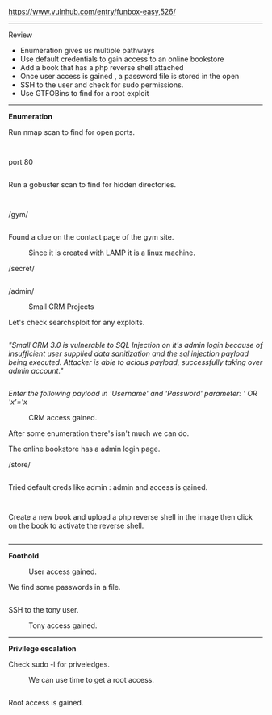 <!-- wp:paragraph -->
<p><a href="https://www.vulnhub.com/entry/funbox-easy,526/" target="_blank" rel="noreferrer noopener">https://www.vulnhub.com/entry/funbox-easy,526/</a></p>
<!-- /wp:paragraph -->

<!-- wp:separator -->
<hr class="wp-block-separator has-alpha-channel-opacity"/>
<!-- /wp:separator -->

<!-- wp:paragraph {"align":"center","backgroundColor":"vivid-purple","fontSize":"small"} -->
<p class="has-text-align-center has-vivid-purple-background-color has-background has-small-font-size">Review</p>
<!-- /wp:paragraph -->

<!-- wp:list -->
<ul><li>Enumeration gives us multiple pathways</li><li>Use default credentials to gain access to an online bookstore</li><li>Add a book that has a php reverse shell attached</li><li>Once user access is gained , a password file is stored in the open</li><li>SSH to the user and check for sudo permissions.</li><li>Use GTFOBins to find for a root exploit</li></ul>
<!-- /wp:list -->

<!-- wp:separator -->
<hr class="wp-block-separator has-alpha-channel-opacity"/>
<!-- /wp:separator -->

<!-- wp:paragraph {"align":"center","backgroundColor":"luminous-vivid-amber","fontSize":"small"} -->
<p class="has-text-align-center has-luminous-vivid-amber-background-color has-background has-small-font-size"><strong>Enumeration</strong></p>
<!-- /wp:paragraph -->

<!-- wp:paragraph -->
<p>Run nmap scan to find for open ports.</p>
<!-- /wp:paragraph -->

<!-- wp:image {"id":3935,"sizeSlug":"large","linkDestination":"none"} -->
<figure class="wp-block-image size-large"><img src="https://persecure.files.wordpress.com/2022/08/image-689.png?w=779" alt="" class="wp-image-3935"/></figure>
<!-- /wp:image -->

<!-- wp:image {"id":3936,"sizeSlug":"large","linkDestination":"none"} -->
<figure class="wp-block-image size-large"><img src="https://persecure.files.wordpress.com/2022/08/image-690.png?w=1024" alt="" class="wp-image-3936"/></figure>
<!-- /wp:image -->

<!-- wp:paragraph -->
<p>port 80</p>
<!-- /wp:paragraph -->

<!-- wp:image {"id":3938,"sizeSlug":"large","linkDestination":"none"} -->
<figure class="wp-block-image size-large"><img src="https://persecure.files.wordpress.com/2022/08/image-691.png?w=1024" alt="" class="wp-image-3938"/></figure>
<!-- /wp:image -->

<!-- wp:paragraph -->
<p>Run a gobuster scan to find for hidden directories. </p>
<!-- /wp:paragraph -->

<!-- wp:image {"id":3950,"sizeSlug":"large","linkDestination":"none"} -->
<figure class="wp-block-image size-large"><img src="https://persecure.files.wordpress.com/2022/08/image-698.png?w=1024" alt="" class="wp-image-3950"/></figure>
<!-- /wp:image -->

<!-- wp:image {"id":3943,"sizeSlug":"large","linkDestination":"none"} -->
<figure class="wp-block-image size-large"><img src="https://persecure.files.wordpress.com/2022/08/image-694.png?w=604" alt="" class="wp-image-3943"/></figure>
<!-- /wp:image -->

<!-- wp:paragraph -->
<p>/gym/</p>
<!-- /wp:paragraph -->

<!-- wp:image {"id":3945,"sizeSlug":"large","linkDestination":"none"} -->
<figure class="wp-block-image size-large"><img src="https://persecure.files.wordpress.com/2022/08/image-695.png?w=1024" alt="" class="wp-image-3945"/></figure>
<!-- /wp:image -->

<!-- wp:paragraph -->
<p>Found a clue on the contact page of the gym site.</p>
<!-- /wp:paragraph -->

<!-- wp:image {"id":3946,"sizeSlug":"large","linkDestination":"none"} -->
<figure class="wp-block-image size-large"><img src="https://persecure.files.wordpress.com/2022/08/image-696.png?w=1024" alt="" class="wp-image-3946"/><figcaption class="wp-element-caption">Since it is created with LAMP it is a linux machine.</figcaption></figure>
<!-- /wp:image -->

<!-- wp:paragraph -->
<p>/secret/</p>
<!-- /wp:paragraph -->

<!-- wp:image {"id":3948,"sizeSlug":"large","linkDestination":"none"} -->
<figure class="wp-block-image size-large"><img src="https://persecure.files.wordpress.com/2022/08/image-697.png?w=893" alt="" class="wp-image-3948"/></figure>
<!-- /wp:image -->

<!-- wp:group -->
<div class="wp-block-group"><!-- wp:paragraph -->
<p>/admin/</p>
<!-- /wp:paragraph -->

<!-- wp:image {"id":3940,"sizeSlug":"large","linkDestination":"none"} -->
<figure class="wp-block-image size-large"><img src="https://persecure.files.wordpress.com/2022/08/image-692.png?w=1024" alt="" class="wp-image-3940"/><figcaption class="wp-element-caption">Small CRM Projects</figcaption></figure>
<!-- /wp:image -->

<!-- wp:paragraph -->
<p>Let's check searchsploit for any exploits.</p>
<!-- /wp:paragraph -->

<!-- wp:image {"id":3951,"sizeSlug":"large","linkDestination":"none"} -->
<figure class="wp-block-image size-large"><img src="https://persecure.files.wordpress.com/2022/08/image-699.png?w=687" alt="" class="wp-image-3951"/></figure>
<!-- /wp:image --></div>
<!-- /wp:group -->

<!-- wp:paragraph -->
<p><em>"Small CRM 3.0 is vulnerable to SQL Injection on it's admin login because of insufficient user supplied data sanitization and the sql injection payload being executed. Attacker is able to acious payload, successfully taking over admin account."</em></p>
<!-- /wp:paragraph -->

<!-- wp:image {"id":3953,"sizeSlug":"large","linkDestination":"none"} -->
<figure class="wp-block-image size-large"><img src="https://persecure.files.wordpress.com/2022/08/image-700.png?w=1024" alt="" class="wp-image-3953"/></figure>
<!-- /wp:image -->

<!-- wp:paragraph -->
<p><em>Enter the following payload in 'Username' and 'Password' parameter: ' OR 'x'='x</em></p>
<!-- /wp:paragraph -->

<!-- wp:image {"id":3954,"sizeSlug":"large","linkDestination":"none"} -->
<figure class="wp-block-image size-large"><img src="https://persecure.files.wordpress.com/2022/08/image-701.png?w=1024" alt="" class="wp-image-3954"/><figcaption class="wp-element-caption">CRM access gained.</figcaption></figure>
<!-- /wp:image -->

<!-- wp:paragraph -->
<p>After some enumeration there's isn't much we can do.</p>
<!-- /wp:paragraph -->

<!-- wp:paragraph -->
<p>The online bookstore has a admin login page.</p>
<!-- /wp:paragraph -->

<!-- wp:group -->
<div class="wp-block-group"><!-- wp:paragraph -->
<p>/store/</p>
<!-- /wp:paragraph -->

<!-- wp:image {"id":3942,"sizeSlug":"large","linkDestination":"none"} -->
<figure class="wp-block-image size-large"><img src="https://persecure.files.wordpress.com/2022/08/image-693.png?w=1024" alt="" class="wp-image-3942"/></figure>
<!-- /wp:image -->

<!-- wp:paragraph -->
<p>Tried default creds like admin : admin and access is gained.</p>
<!-- /wp:paragraph -->

<!-- wp:image {"id":3959,"sizeSlug":"large","linkDestination":"none"} -->
<figure class="wp-block-image size-large"><img src="https://persecure.files.wordpress.com/2022/08/image-704.png?w=1024" alt="" class="wp-image-3959"/></figure>
<!-- /wp:image --></div>
<!-- /wp:group -->

<!-- wp:image {"id":3956,"sizeSlug":"large","linkDestination":"none"} -->
<figure class="wp-block-image size-large"><img src="https://persecure.files.wordpress.com/2022/08/image-702.png?w=1024" alt="" class="wp-image-3956"/></figure>
<!-- /wp:image -->

<!-- wp:paragraph -->
<p>Create a new book and upload a php reverse shell in the image then click on the book to activate the reverse shell.</p>
<!-- /wp:paragraph -->

<!-- wp:image {"id":3961,"sizeSlug":"large","linkDestination":"none"} -->
<figure class="wp-block-image size-large"><img src="https://persecure.files.wordpress.com/2022/08/image-705.png?w=1024" alt="" class="wp-image-3961"/></figure>
<!-- /wp:image -->

<!-- wp:separator -->
<hr class="wp-block-separator has-alpha-channel-opacity"/>
<!-- /wp:separator -->

<!-- wp:paragraph {"align":"center","backgroundColor":"vivid-cyan-blue","fontSize":"small"} -->
<p class="has-text-align-center has-vivid-cyan-blue-background-color has-background has-small-font-size"><strong>Foothold</strong></p>
<!-- /wp:paragraph -->

<!-- wp:image {"id":3962,"sizeSlug":"large","linkDestination":"none"} -->
<figure class="wp-block-image size-large"><img src="https://persecure.files.wordpress.com/2022/08/image-706.png?w=1024" alt="" class="wp-image-3962"/><figcaption class="wp-element-caption">User access gained.</figcaption></figure>
<!-- /wp:image -->

<!-- wp:paragraph -->
<p>We find some passwords in a file.</p>
<!-- /wp:paragraph -->

<!-- wp:image {"id":3964,"sizeSlug":"large","linkDestination":"none"} -->
<figure class="wp-block-image size-large"><img src="https://persecure.files.wordpress.com/2022/08/image-707.png?w=507" alt="" class="wp-image-3964"/></figure>
<!-- /wp:image -->

<!-- wp:paragraph -->
<p>SSH to the tony user.</p>
<!-- /wp:paragraph -->

<!-- wp:image {"id":3966,"sizeSlug":"large","linkDestination":"none"} -->
<figure class="wp-block-image size-large"><img src="https://persecure.files.wordpress.com/2022/08/image-708.png?w=808" alt="" class="wp-image-3966"/><figcaption class="wp-element-caption">Tony access gained.</figcaption></figure>
<!-- /wp:image -->

<!-- wp:separator -->
<hr class="wp-block-separator has-alpha-channel-opacity"/>
<!-- /wp:separator -->

<!-- wp:paragraph {"align":"center","backgroundColor":"black","textColor":"white","fontSize":"small"} -->
<p class="has-text-align-center has-white-color has-black-background-color has-text-color has-background has-small-font-size"><strong>Privilege escalation</strong></p>
<!-- /wp:paragraph -->

<!-- wp:paragraph -->
<p>Check sudo -l for priveledges.</p>
<!-- /wp:paragraph -->

<!-- wp:image {"id":3968,"sizeSlug":"large","linkDestination":"none"} -->
<figure class="wp-block-image size-large"><img src="https://persecure.files.wordpress.com/2022/08/image-709.png?w=1024" alt="" class="wp-image-3968"/><figcaption class="wp-element-caption">We can use time to get a root access.</figcaption></figure>
<!-- /wp:image -->

<!-- wp:image {"id":3969,"sizeSlug":"large","linkDestination":"none"} -->
<figure class="wp-block-image size-large"><img src="https://persecure.files.wordpress.com/2022/08/image-710.png?w=823" alt="" class="wp-image-3969"/></figure>
<!-- /wp:image -->

<!-- wp:paragraph -->
<p>Root access is gained.</p>
<!-- /wp:paragraph -->

<!-- wp:image {"id":3971,"sizeSlug":"large","linkDestination":"none"} -->
<figure class="wp-block-image size-large"><img src="https://persecure.files.wordpress.com/2022/08/image-711.png?w=751" alt="" class="wp-image-3971"/></figure>
<!-- /wp:image -->
